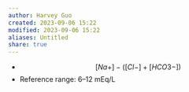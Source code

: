 ```yaml
---
author: Harvey Guo
created: 2023-09-06 15:22
modified: 2023-09-06 15:22
aliases: Untitled
share: true
---
```


- $$[Na+] - ([Cl-] + [HCO3-])$$
- Reference range: 6–12 mEq/L
